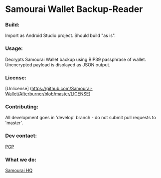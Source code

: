# Samourai Wallet Backup-Reader

### Build:

Import as Android Studio project. Should build "as is".

### Usage:

Decrypts Samourai Wallet backup using BIP39 passphrase of wallet. Unencrypted payload is displayed as JSON output.

### License:

[Unlicense] (https://github.com/Samourai-Wallet/Afterburner/blob/master/LICENSE)

### Contributing:

All development goes in 'develop' branch - do not submit pull requests to 'master'.

### Dev contact:

[PGP](http://pgp.mit.edu/pks/lookup?op=get&search=0x72B5BACDFEDF39D7)

### What we do:

[Samourai HQ](http://samouraiwallet.com)
